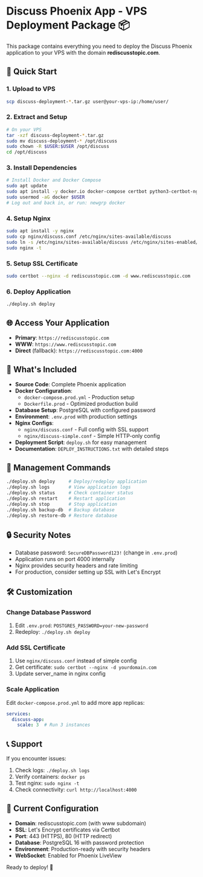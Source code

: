 # Discuss Phoenix App - VPS Deployment Package 📦

This package contains everything you need to deploy the Discuss Phoenix application to your VPS with the domain **rediscusstopic.com**.

## 🚀 Quick Start

### 1. Upload to VPS
```bash
scp discuss-deployment-*.tar.gz user@your-vps-ip:/home/user/
```

### 2. Extract and Setup
```bash
# On your VPS
tar -xzf discuss-deployment-*.tar.gz
sudo mv discuss-deployment-* /opt/discuss
sudo chown -R $USER:$USER /opt/discuss
cd /opt/discuss
```

### 3. Install Dependencies
```bash
# Install Docker and Docker Compose
sudo apt update
sudo apt install -y docker.io docker-compose certbot python3-certbot-nginx
sudo usermod -aG docker $USER
# Log out and back in, or run: newgrp docker
```

### 4. Setup Nginx
```bash
sudo apt install -y nginx
sudo cp nginx/discuss.conf /etc/nginx/sites-available/discuss
sudo ln -s /etc/nginx/sites-available/discuss /etc/nginx/sites-enabled/
sudo nginx -t
```

### 5. Setup SSL Certificate
```bash
sudo certbot --nginx -d rediscusstopic.com -d www.rediscusstopic.com
```

### 6. Deploy Application
```bash
./deploy.sh deploy
```

## 🌐 Access Your Application

- **Primary**: `https://rediscusstopic.com`
- **WWW**: `https://www.rediscusstopic.com`
- **Direct** (fallback): `https://rediscusstopic.com:4000`

## 📁 What's Included

- **Source Code**: Complete Phoenix application
- **Docker Configuration**: 
  - `docker-compose.prod.yml` - Production setup
  - `Dockerfile.prod` - Optimized production build
- **Database Setup**: PostgreSQL with configured password
- **Environment**: `.env.prod` with production settings
- **Nginx Configs**: 
  - `nginx/discuss.conf` - Full config with SSL support
  - `nginx/discuss-simple.conf` - Simple HTTP-only config
- **Deployment Script**: `deploy.sh` for easy management
- **Documentation**: `DEPLOY_INSTRUCTIONS.txt` with detailed steps

## 🔧 Management Commands

```bash
./deploy.sh deploy     # Deploy/redeploy application
./deploy.sh logs       # View application logs
./deploy.sh status     # Check container status
./deploy.sh restart    # Restart application
./deploy.sh stop       # Stop application
./deploy.sh backup-db  # Backup database
./deploy.sh restore-db # Restore database
```

## 🔒 Security Notes

- Database password: `SecureDBPassword123!` (change in `.env.prod`)
- Application runs on port 4000 internally
- Nginx provides security headers and rate limiting
- For production, consider setting up SSL with Let's Encrypt

## 🛠️ Customization

### Change Database Password
1. Edit `.env.prod`: `POSTGRES_PASSWORD=your-new-password`
2. Redeploy: `./deploy.sh deploy`

### Add SSL Certificate
1. Use `nginx/discuss.conf` instead of simple config
2. Get certificate: `sudo certbot --nginx -d yourdomain.com`
3. Update server_name in nginx config

### Scale Application
Edit `docker-compose.prod.yml` to add more app replicas:
```yaml
services:
  discuss-app:
    scale: 3  # Run 3 instances
```

## 📞 Support

If you encounter issues:

1. Check logs: `./deploy.sh logs`
2. Verify containers: `docker ps`
3. Test nginx: `sudo nginx -t`
4. Check connectivity: `curl http://localhost:4000`

## 🎯 Current Configuration

- **Domain**: rediscusstopic.com (with www subdomain)
- **SSL**: Let's Encrypt certificates via Certbot
- **Port**: 443 (HTTPS), 80 (HTTP redirect)
- **Database**: PostgreSQL 16 with password protection
- **Environment**: Production-ready with security headers
- **WebSocket**: Enabled for Phoenix LiveView

Ready to deploy! 🚀

